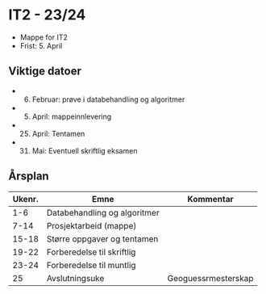 # IT2 - 23/24

- Mappe for IT2
- Frist: 5. April

## Viktige datoer

- 6. Februar: prøve i databehandling og algoritmer
- 5. April: mappeinnlevering
- 25. April: Tentamen
- 31. Mai: Eventuell skriftlig eksamen



## Årsplan

| Ukenr. | Emne                         | Kommentar           |
| ------ | ---------------------------- | ------------------- |
| 1-6    | Databehandling og algoritmer |                     |
| 7-14   | Prosjektarbeid (mappe)       |                     |
| 15-18  | Større oppgaver og tentamen  |                     |
| 19-22  | Forberedelse til skriftlig   |                     |
| 23-24  | Forberedelse til muntlig     |                     |
| 25     | Avslutningsuke               | Geoguessrmesterskap |


